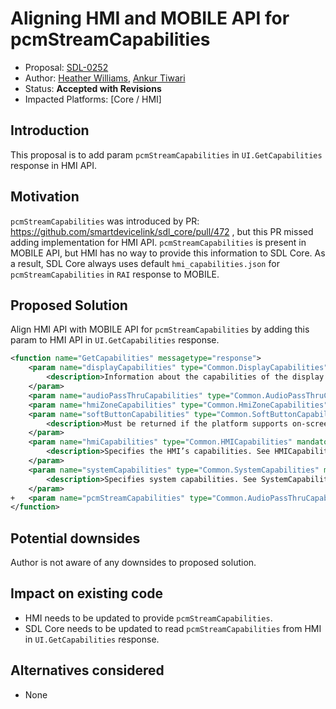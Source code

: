 # Aligning HMI and MOBILE API for pcmStreamCapabilities

* Proposal: [SDL-0252](0252-Aligning-HMI-and-MOBILE-API-for-pcmStreamCapabilities.md)
* Author: [Heather Williams](https://github.com/hwilli88/), [Ankur Tiwari](https://github.com/atiwari9/)
* Status: **Accepted with Revisions**
* Impacted Platforms: [Core / HMI]

## Introduction

This proposal is to add param `pcmStreamCapabilities` in `UI.GetCapabilities` response in HMI API.

## Motivation

`pcmStreamCapabilities` was introduced by PR: https://github.com/smartdevicelink/sdl_core/pull/472 , but this PR missed adding implementation for HMI API. `pcmStreamCapabilities` is present in MOBILE API, but HMI has no way to provide this information to SDL Core. As a result, SDL Core always uses default `hmi_capabilities.json` for `pcmStreamCapabilities` in `RAI` response to MOBILE.

## Proposed Solution 

Align HMI API with MOBILE API for `pcmStreamCapabilities` by adding this param to HMI API in `UI.GetCapabilities` response.

```xml
<function name="GetCapabilities" messagetype="response">
	<param name="displayCapabilities" type="Common.DisplayCapabilities" mandatory="true">
		<description>Information about the capabilities of the display: its type, text field supported, etc. See DisplayCapabilities. </description>
	</param>
	<param name="audioPassThruCapabilities" type="Common.AudioPassThruCapabilities" mandatory="true"/>
	<param name="hmiZoneCapabilities" type="Common.HmiZoneCapabilities" mandatory="true"/>
	<param name="softButtonCapabilities" type="Common.SoftButtonCapabilities" minsize="1" maxsize="100" array="true" mandatory="false">
		<description>Must be returned if the platform supports on-screen SoftButtons.</description>
	</param>
	<param name="hmiCapabilities" type="Common.HMICapabilities" mandatory="false">
		<description>Specifies the HMI’s capabilities. See HMICapabilities.</description>
	</param>
	<param name="systemCapabilities" type="Common.SystemCapabilities" mandatory="false">
		<description>Specifies system capabilities. See SystemCapabilities</description>
	</param>
+	<param name="pcmStreamCapabilities" type="Common.AudioPassThruCapabilities" mandatory="true"/>
</function>
```

## Potential downsides

Author is not aware of any downsides to proposed solution.

## Impact on existing code

* HMI needs to be updated to provide `pcmStreamCapabilities`.
* SDL Core needs to be updated to read `pcmStreamCapabilities` from HMI in `UI.GetCapabilities` response.

## Alternatives considered

* None
